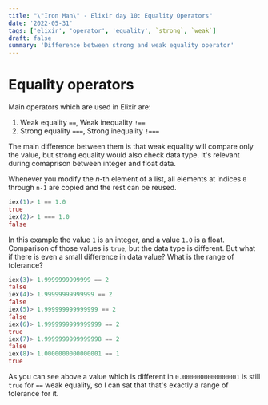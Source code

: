 ```yaml
---
title: "\"Iron Man\" - Elixir day 10: Equality Operators"
date: '2022-05-31'
tags: ['elixir', 'operator', 'equality', `strong`, `weak`]
draft: false
summary: 'Difference between strong and weak equality operator'
---
```

# Equality operators
Main operators which are used in Elixir are:
1. Weak equality `==`, Weak inequality `!==`
2. Strong equality `===`, Strong inequality `!===`

The main difference between them is that weak equality will compare only the value, but strong equality would also check data type. It's relevant during comaprison between integer and float data.

Whenever you modify the *n*-th element of a list, all elements at indices `0` through `n-1` are copied and the rest can be reused.
```elixir
iex(1)> 1 == 1.0
true
iex(2)> 1 === 1.0
false
```
In this example the value `1` is an integer, and a value `1.0` is a float. Comparison of those values is `true`, but the data type is different. But what if there is even a small difference in data value? What is the range of tolerance?
```elixir
iex(3)> 1.9999999999999 == 2
false
iex(4)> 1.99999999999999 == 2
false
iex(5)> 1.999999999999999 == 2
false
iex(6)> 1.9999999999999999 == 2
true
iex(7)> 1.9999999999999998 == 2
false
iex(8)> 1.0000000000000001 == 1
true
```
As you can see above a value which is different in `0.0000000000000001` is still `true` for `==` weak equality, so I can sat that that's exactly a range of tolerance for it.